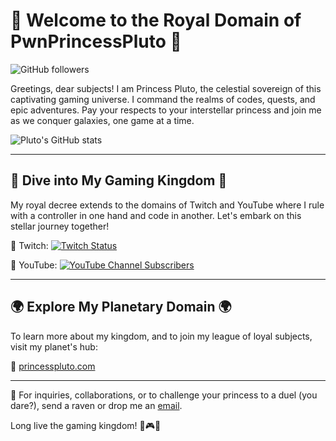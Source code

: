 # 👑 Welcome to the Royal Domain of PwnPrincessPluto 👑

![GitHub followers](https://img.shields.io/github/followers/PwnPrincessPluto?style=social)

Greetings, dear subjects! I am Princess Pluto, the celestial sovereign of this captivating gaming universe. I command the realms of codes, quests, and epic adventures. Pay your respects to your interstellar princess and join me as we conquer galaxies, one game at a time.

![Pluto's GitHub stats](https://github-readme-stats.vercel.app/api?username=PwnPrincessPluto&show_icons=true&theme=radical)

---

## 👾 Dive into My Gaming Kingdom 👾

My royal decree extends to the domains of Twitch and YouTube where I rule with a controller in one hand and code in another. Let's embark on this stellar journey together!

🚀 Twitch: 
[![Twitch Status](https://img.shields.io/twitch/status/pwnprincesspluto?style=social)](https://www.twitch.tv/pwnprincesspluto)

🚀 YouTube: 
[![YouTube Channel Subscribers](https://img.shields.io/youtube/channel/subscribers/@PWNPrincessPluto?style=social)](https://www.youtube.com/@PWNPrincessPluto)

---

## 🌍 Explore My Planetary Domain 🌍

To learn more about my kingdom, and to join my league of loyal subjects, visit my planet's hub:

🔗 [princesspluto.com](https://princesspluto.com)

---

💬 For inquiries, collaborations, or to challenge your princess to a duel (you dare?), send a raven or drop me an [email](mailto:pwnprincesspluto@gmail.com).

Long live the gaming kingdom! 👑🎮🌌
